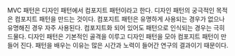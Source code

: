MVC 패턴은 디자인 패턴에서 컴포지트 패턴이라고 한다. 디자인 패턴의 궁극적인 목적은 컴포지트 패턴을 만드는 것이다.
컴포지트 패턴은 유명하게 사용되는 경우가 없으나 유명해진 경우 자주 사용된다.
컴포지트화 되어 있어도 패턴으로 인식되는 경우는 극히 드물다.
디자인 패턴은 기본적인 골격을 이루고 디자인 패턴을 모아 컴포지트 패턴이 만들어 진다.
패턴을 배우는 이유는 많은 시간과 노력이 들어간 연구의 결과이기 때문이다.

